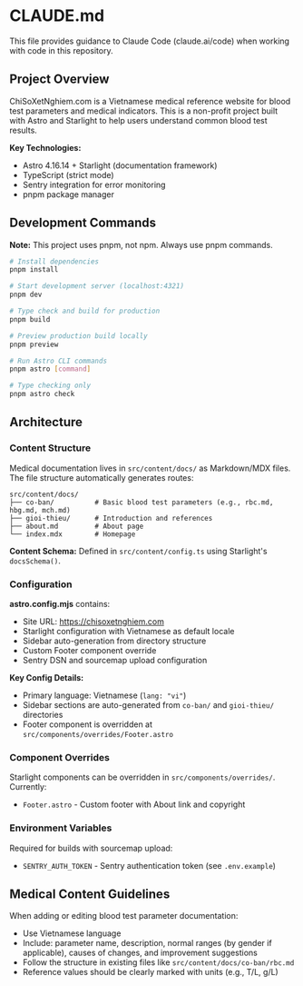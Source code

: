 # CLAUDE.md

This file provides guidance to Claude Code (claude.ai/code) when working with code in this repository.

## Project Overview

ChiSoXetNghiem.com is a Vietnamese medical reference website for blood test parameters and medical indicators. This is a non-profit project built with Astro and Starlight to help users understand common blood test results.

**Key Technologies:**
- Astro 4.16.14 + Starlight (documentation framework)
- TypeScript (strict mode)
- Sentry integration for error monitoring
- pnpm package manager

## Development Commands

**Note:** This project uses pnpm, not npm. Always use pnpm commands.

```bash
# Install dependencies
pnpm install

# Start development server (localhost:4321)
pnpm dev

# Type check and build for production
pnpm build

# Preview production build locally
pnpm preview

# Run Astro CLI commands
pnpm astro [command]

# Type checking only
pnpm astro check
```

## Architecture

### Content Structure

Medical documentation lives in `src/content/docs/` as Markdown/MDX files. The file structure automatically generates routes:

```
src/content/docs/
├── co-ban/          # Basic blood test parameters (e.g., rbc.md, hbg.md, mch.md)
├── gioi-thieu/      # Introduction and references
├── about.md         # About page
└── index.mdx        # Homepage
```

**Content Schema:** Defined in `src/content/config.ts` using Starlight's `docsSchema()`.

### Configuration

**astro.config.mjs** contains:
- Site URL: https://chisoxetnghiem.com
- Starlight configuration with Vietnamese as default locale
- Sidebar auto-generation from directory structure
- Custom Footer component override
- Sentry DSN and sourcemap upload configuration

**Key Config Details:**
- Primary language: Vietnamese (`lang: "vi"`)
- Sidebar sections are auto-generated from `co-ban/` and `gioi-thieu/` directories
- Footer component is overridden at `src/components/overrides/Footer.astro`

### Component Overrides

Starlight components can be overridden in `src/components/overrides/`. Currently:
- `Footer.astro` - Custom footer with About link and copyright

### Environment Variables

Required for builds with sourcemap upload:
- `SENTRY_AUTH_TOKEN` - Sentry authentication token (see `.env.example`)

## Medical Content Guidelines

When adding or editing blood test parameter documentation:
- Use Vietnamese language
- Include: parameter name, description, normal ranges (by gender if applicable), causes of changes, and improvement suggestions
- Follow the structure in existing files like `src/content/docs/co-ban/rbc.md`
- Reference values should be clearly marked with units (e.g., T/L, g/L)